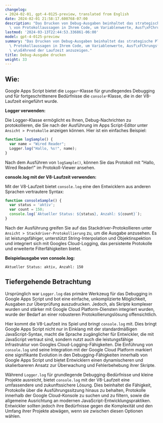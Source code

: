 ```yaml
---
changelog:
- 2024-02-01, gpt-4-0125-preview, translated from English
date: 2024-02-01 21:58:17.600768-07:00
description: "Das Drucken von Debug-Ausgaben beinhaltet das strategische Platzieren\
  \ von Protokollaussagen in Ihrem Code, um Variablenwerte, Ausf\xFChrungsfluss oder\u2026"
lastmod: '2024-03-13T22:44:53.336861-06:00'
model: gpt-4-0125-preview
summary: "Das Drucken von Debug-Ausgaben beinhaltet das strategische Platzieren von\
  \ Protokollaussagen in Ihrem Code, um Variablenwerte, Ausf\xFChrungsfluss oder Fehlermeldungen\
  \ w\xE4hrend der Laufzeit anzuzeigen."
title: Debug-Ausgabe drucken
weight: 33
---
```


## Wie:
Google Apps Script bietet die `Logger`-Klasse für grundlegendes Debugging und für fortgeschrittenere Bedürfnisse die `console`-Klasse, die in der V8-Laufzeit eingeführt wurde.

**Logger verwenden:**

Die Logger-Klasse ermöglicht es Ihnen, Debug-Nachrichten zu protokollieren, die Sie nach der Ausführung im Apps Script-Editor unter `Ansicht > Protokolle` anzeigen können. Hier ist ein einfaches Beispiel:

```javascript
function logSample() {
  var name = "Wired Reader";
  Logger.log("Hallo, %s!", name);
}
```

Nach dem Ausführen von `logSample()`, können Sie das Protokoll mit "Hallo, Wired Reader!" im Protokoll-Viewer ansehen.

**console.log mit der V8-Laufzeit verwenden:**

Mit der V8-Laufzeit bietet `console.log` eine den Entwicklern aus anderen Sprachen vertrautere Syntax:

```javascript
function consoleSample() {
  var status = 'aktiv';
  var count = 150;
  console.log(`Aktueller Status: ${status}, Anzahl: ${count}`);
}
```

Nach der Ausführung greifen Sie auf das Stackdriver-Protokollieren unter `Ansicht > Stackdriver-Protokollierung` zu, um die Ausgabe anzusehen. Es ist leistungsfähiger, unterstützt String-Interpolation und Objektinspektion und integriert sich mit Googles Cloud-Logging, das persistente Protokolle und erweiterte Filterfähigkeiten bietet.

**Beispielausgabe von console.log:**

```
Aktueller Status: aktiv, Anzahl: 150
```

## Tiefergehende Betrachtung
Ursprünglich war `Logger.log` das primäre Werkzeug für das Debugging in Google Apps Script und bot eine einfache, unkomplizierte Möglichkeit, Ausgaben zur Überprüfung auszudrucken. Jedoch, als Skripte komplexer wurden und stärker mit Google Cloud Platform-Diensten integriert wurden, wurde der Bedarf an einer robusteren Protokollierungslösung offensichtlich.

Hier kommt die V8-Laufzeit ins Spiel und bringt `console.log` mit. Dies bringt Google Apps Script nicht nur in Einklang mit der standardmäßigen JavaScript-Syntax, macht die Sprache zugänglicher für Entwickler, die mit JavaScript vertraut sind, sondern nutzt auch die leistungsfähige Infrastruktur von Googles Cloud-Logging-Fähigkeiten. Die Einführung von `console.log` und seine Integration mit der Google Cloud Platform markiert eine signifikante Evolution in den Debugging-Fähigkeiten innerhalb von Google Apps Script und bietet Entwicklern einen dynamischeren und skalierbareren Ansatz zur Überwachung und Fehlerbehebung ihrer Skripte.

Während `Logger.log` für grundlegende Debugging-Bedürfnisse und kleine Projekte ausreicht, bietet `console.log` mit der V8-Laufzeit eine umfassendere und zukunftssichere Lösung. Dies beinhaltet die Fähigkeit, Protokolle über die Ausführungssitzung hinaus zu behalten, Protokolle innerhalb der Google Cloud-Konsole zu suchen und zu filtern, sowie die allgemeine Ausrichtung an modernen JavaScript-Entwicklungspraktiken. Entwickler sollten jedoch ihre Bedürfnisse gegen die Komplexität und den Umfang ihrer Projekte abwägen, wenn sie zwischen diesen Optionen wählen.

